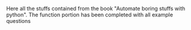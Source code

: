 Here all the stuffs contained from the book "Automate boring stuffs with python".
The function portion has been completed with all example questions